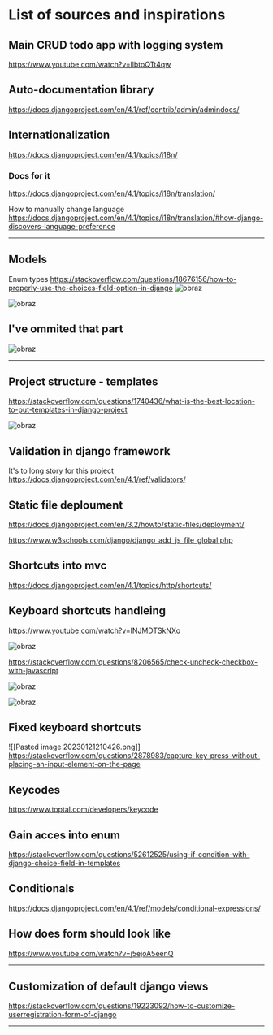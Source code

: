 # List of sources and inspirations


## Main CRUD todo app with logging system
https://www.youtube.com/watch?v=llbtoQTt4qw

## Auto-documentation library
https://docs.djangoproject.com/en/4.1/ref/contrib/admin/admindocs/

## Internationalization
https://docs.djangoproject.com/en/4.1/topics/i18n/

### Docs for it

https://docs.djangoproject.com/en/4.1/topics/i18n/translation/

How to manually change language
https://docs.djangoproject.com/en/4.1/topics/i18n/translation/#how-django-discovers-language-preference

---

## Models

Enum types
https://stackoverflow.com/questions/18676156/how-to-properly-use-the-choices-field-option-in-django
![obraz](https://user-images.githubusercontent.com/70173732/212901242-2648801d-4190-4228-af80-f29fb35585b4.png)

![obraz](https://user-images.githubusercontent.com/70173732/212902117-dcfafb03-ee01-4df9-b72c-9ef900f0062a.png)

## I've ommited that part
![obraz](https://user-images.githubusercontent.com/70173732/212903720-1c9c1001-1250-4023-a909-c9edab68f24e.png)



---
## Project structure - templates

https://stackoverflow.com/questions/1740436/what-is-the-best-location-to-put-templates-in-django-project

![obraz](https://user-images.githubusercontent.com/70173732/213538091-60652e52-c38f-424e-8a34-86b1eaa33e5a.png)


## Validation in django framework
It's to long story for this project
https://docs.djangoproject.com/en/4.1/ref/validators/

## Static file deploument

https://docs.djangoproject.com/en/3.2/howto/static-files/deployment/

https://www.w3schools.com/django/django_add_js_file_global.php

## Shortcuts into mvc
https://docs.djangoproject.com/en/4.1/topics/http/shortcuts/

## Keyboard shortcuts handleing

https://www.youtube.com/watch?v=lNJMDTSkNXo

![obraz](https://user-images.githubusercontent.com/70173732/213884502-3aa9ebb2-1af5-4c18-bd81-41f86669bfe7.png)


https://stackoverflow.com/questions/8206565/check-uncheck-checkbox-with-javascript

![obraz](https://user-images.githubusercontent.com/70173732/213884526-9da0ebd5-500d-4ff4-ba64-026465003f34.png)

![obraz](https://user-images.githubusercontent.com/70173732/213884536-2ee5cdb0-994d-4d73-b076-8458d509149c.png)



## Fixed keyboard shortcuts


![[Pasted image 20230121210426.png]]
https://stackoverflow.com/questions/2878983/capture-key-press-without-placing-an-input-element-on-the-page


## Keycodes

https://www.toptal.com/developers/keycode


## Gain acces into enum

https://stackoverflow.com/questions/52612525/using-if-condition-with-django-choice-field-in-templates

## Conditionals
https://docs.djangoproject.com/en/4.1/ref/models/conditional-expressions/

## How does form should look like

https://www.youtube.com/watch?v=j5ejoA5eenQ

---

## Customization of default django views

https://stackoverflow.com/questions/19223092/how-to-customize-userregistration-form-of-django

---

